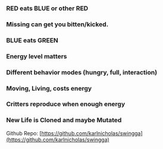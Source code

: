 ### RED eats BLUE or other RED 

### Missing can get you bitten/kicked.

### BLUE eats GREEN

### Energy level matters

### Different behavior modes (hungry, full, interaction)

### Moving, Living, costs energy

### Critters reproduce when enough energy

### New Life is Cloned and maybe Mutated

Github Repo: [https://github.com/karlnicholas/swingga](https://github.com/karlnicholas/swingga)